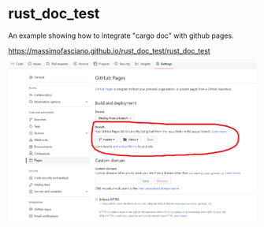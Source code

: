 # rust_doc_test

An example showing how to integrate "cargo doc" with github pages.

https://massimofasciano.github.io/rust_doc_test/rust_doc_test

![Repository settings](repo-settings.png?raw=true "Repository settings")

